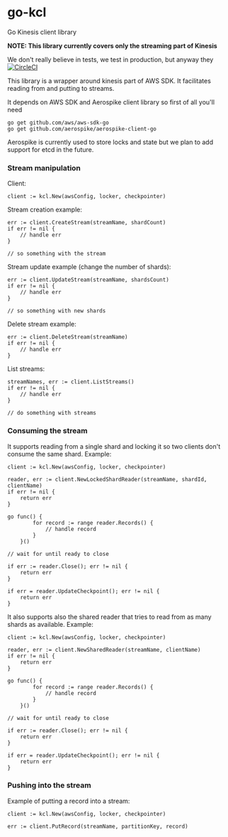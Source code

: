# go-kcl
Go Kinesis client library

**NOTE: This library currently covers only the streaming part of Kinesis**

We don't really believe in tests, we test in production, but anyway they [![CircleCI](https://circleci.com/gh/matijavizintin/go-kcl.svg?style=svg)](https://circleci.com/gh/matijavizintin/go-kcl)

This library is a wrapper around kinesis part of AWS SDK. It facilitates reading from and putting to streams. 

It depends on AWS SDK and Aerospike client library so first of all you'll need
```
go get github.com/aws/aws-sdk-go
go get github.com/aerospike/aerospike-client-go
```
Aerospike is currently used to store locks and state but we plan to add support for etcd in the future.

### Stream manipulation
Client:
```
client := kcl.New(awsConfig, locker, checkpointer)
```

Stream creation example:
```
err := client.CreateStream(streamName, shardCount)
if err != nil {
    // handle err
}

// so something with the stream
```

Stream update example (change the number of shards):
```
err := client.UpdateStream(streamName, shardsCount)
if err != nil {
    // handle err
}

// so something with new shards
```

Delete stream example:
```
err := client.DeleteStream(streamName)
if err != nil {
    // handle err
}

```

List streams:
```
streamNames, err := client.ListStreams()
if err != nil {
    // handle err
}

// do something with streams
```

### Consuming the stream
It supports reading from a single shard and locking it so two clients don't consume the same shard. Example:

```
client := kcl.New(awsConfig, locker, checkpointer)

reader, err := client.NewLockedShardReader(streamName, shardId, clientName)
if err != nil {
    return err
}

go func() {
		for record := range reader.Records() {
			// handle record
		}
	}()
	
// wait for until ready to close

if err := reader.Close(); err != nil {
    return err
}

if err = reader.UpdateCheckpoint(); err != nil {
    return err
}
```

It also supports also the shared reader that tries to read from as many shards as available. Example:

```
client := kcl.New(awsConfig, locker, checkpointer)

reader, err := client.NewSharedReader(streamName, clientName)
if err != nil {
    return err
}

go func() {
		for record := range reader.Records() {
			// handle record
		}
	}()
	
// wait for until ready to close

if err := reader.Close(); err != nil {
    return err
}

if err = reader.UpdateCheckpoint(); err != nil {
    return err
}
```

### Pushing into the stream

Example of putting a record into a stream:

```
client := kcl.New(awsConfig, locker, checkpointer)

err := client.PutRecord(streamName, partitionKey, record)
```
